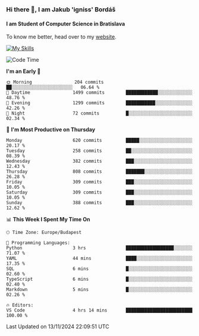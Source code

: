 ### Hi there 👋, I am Jakub 'igniss' Bordáš

#### I am Student of Computer Science in Bratislava
To know me better, head over to my [website](https://bordas.sk).

[![My Skills](https://skillicons.dev/icons?i=js,html,css,figma,svelte,java,kotlin,python,postgresql,typescript,nest,nodejs)](https://bordas.sk)


<!--START_SECTION:waka-->
![Code Time](http://img.shields.io/badge/Code%20Time-1%2C569%20hrs%2041%20mins-blue)

**I'm an Early 🐤** 

```text
🌞 Morning                204 commits         ██░░░░░░░░░░░░░░░░░░░░░░░   06.64 % 
🌆 Daytime                1499 commits        ████████████░░░░░░░░░░░░░   48.76 % 
🌃 Evening                1299 commits        ███████████░░░░░░░░░░░░░░   42.26 % 
🌙 Night                  72 commits          █░░░░░░░░░░░░░░░░░░░░░░░░   02.34 % 
```
📅 **I'm Most Productive on Thursday** 

```text
Monday                   620 commits         █████░░░░░░░░░░░░░░░░░░░░   20.17 % 
Tuesday                  258 commits         ██░░░░░░░░░░░░░░░░░░░░░░░   08.39 % 
Wednesday                382 commits         ███░░░░░░░░░░░░░░░░░░░░░░   12.43 % 
Thursday                 808 commits         ███████░░░░░░░░░░░░░░░░░░   26.28 % 
Friday                   309 commits         ███░░░░░░░░░░░░░░░░░░░░░░   10.05 % 
Saturday                 309 commits         ███░░░░░░░░░░░░░░░░░░░░░░   10.05 % 
Sunday                   388 commits         ███░░░░░░░░░░░░░░░░░░░░░░   12.62 % 
```


📊 **This Week I Spent My Time On** 

```text
🕑︎ Time Zone: Europe/Budapest

💬 Programming Languages: 
Python                   3 hrs               ██████████████████░░░░░░░   71.07 % 
YAML                     44 mins             ████░░░░░░░░░░░░░░░░░░░░░   17.35 % 
SQL                      6 mins              █░░░░░░░░░░░░░░░░░░░░░░░░   02.60 % 
TypeScript               6 mins              █░░░░░░░░░░░░░░░░░░░░░░░░   02.40 % 
Markdown                 5 mins              █░░░░░░░░░░░░░░░░░░░░░░░░   02.26 % 

🔥 Editors: 
VS Code                  4 hrs 14 mins       █████████████████████████   100.00 % 
```


 Last Updated on 13/11/2024 22:09:51 UTC
<!--END_SECTION:waka-->
